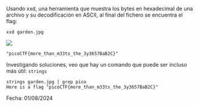 Usando xxd, una herramienta que muestra los bytes en hexadecimal de una archivo y su decodificación en ASCII, al final del fichero se encuentra el flag: 

```
xxd garden.jpg
```
![](Imágenes/Pasted%20image%2020240801044959.png)
```
"picoCTF{more_than_m33ts_the_3y3657BaB2C}"
```

Investigando soluciones, veo que hay un comando que puede ser incluso más útil: `strings`
```
strings garden.jpg | grep pico
Here is a flag "picoCTF{more_than_m33ts_the_3y3657BaB2C}"
```

Fecha: 01/08/2024